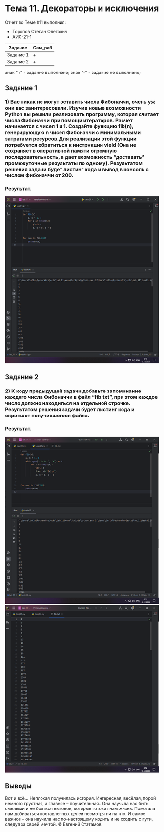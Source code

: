 # Тема 11. Декораторы и исключения
Отчет по Теме #11 выполнил:
- Торопов Степан Олегович
- АИС-21-1

| Задание | Сам_раб | 
| ------ | ------ | 
| Задание 1 | + |
| Задание 2 | + |

знак "+" - задание выполнено; знак "-" - задание не выполнено;


## Задание 1
### 1) Вас никак не могут оставить числа Фибоначчи, очень уж они вас заинтересовали. Изучив новые возможности Python вы решили реализовать программу, которая считает числа Фибоначчи при помощи итераторов. Расчет начинается с чисел 1 и 1. Создайте функцию fib(n), генерирующую n чисел Фибоначчи с минимальными затратами ресурсов.Для реализации этой функции потребуется обратиться к инструкции yield (Она не сохраняет в оперативной памяти огромную последовательность, а дает возможность “доставать” промежуточные результаты по одному). Результатом решения задачи будет листинг кода и вывод в консоль с числом Фибоначчи от 200.

### Результат.
![Меню](https://github.com/Esphend/Software_Engineering/blob/Topic_11/pic/Pic1.png)

## Задание 2
### 2) К коду предыдущей задачи добавьте запоминание каждого числа Фибоначчи в файл “fib.txt”, при этом каждое число должно находиться на отдельной строчке. Результатом решения задачи будет листинг кода и скриншот получившегося файла.

### Результат.
![Меню](https://github.com/Esphend/Software_Engineering/blob/Topic_11/pic/Pic2_1.png)
![Меню](https://github.com/Esphend/Software_Engineering/blob/Topic_11/pic/Pic2_2.png)

## Выводы
Вот и всё… Неплохая получилась история. Интересная, весёлая, порой немного грустная, а главное – поучительная…Она научила нас быть смелыми и не бояться вызовов, которые готовит нам жизнь. Помогала нам добиваться поставленных целей несмотря ни на что. И самое важное – она научила нас по-настоящему кодить и не сходить с пути, следуя за своей мечтой. © Евгений Стэтамов
